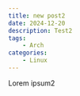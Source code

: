 ```yaml
---
title: new post2
date: 2024-12-20
description: Test2
tags:
    - Arch
categories:
    - Linux
---
```


Lorem ipsum2

